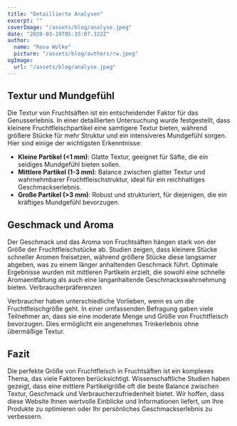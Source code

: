 ```yaml
---
title: "Detaillierte Analysen"
excerpt: ""
coverImage: "/assets/blog/analyse.jpeg"
date: "2020-03-19T05:35:07.322Z"
author:
  name: "Rosa Wolke"
  picture: "/assets/blog/authors/rw.jpeg"
ogImage:
  url: "/assets/blog/analyse.jpeg"
---
```


## Textur und Mundgefühl

Die Textur von Fruchtsäften ist ein entscheidender Faktor für das Genusserlebnis. In einer detaillierten Untersuchung wurde festgestellt, dass kleinere Fruchtfleischpartikel eine samtigere Textur bieten, während größere Stücke für mehr Struktur und ein intensiveres Mundgefühl sorgen. Hier sind einige der wichtigsten Erkenntnisse:

- **Kleine Partikel (<1 mm)**: Glatte Textur, geeignet für Säfte, die ein seidiges Mundgefühl bieten sollen.
- **Mittlere Partikel (1-3 mm)**: Balance zwischen glatter Textur und wahrnehmbarer Fruchtfleischstruktur, ideal für ein reichhaltiges Geschmackserlebnis.
- **Große Partikel (>3 mm)**: Robust und strukturiert, für diejenigen, die ein kräftiges Mundgefühl bevorzugen.

## Geschmack und Aroma

Der Geschmack und das Aroma von Fruchtsäften hängen stark von der Größe der Fruchtfleischstücke ab. Studien zeigen, dass kleinere Stücke schneller Aromen freisetzen, während größere Stücke diese langsamer abgeben, was zu einem länger anhaltenden Geschmack führt. Optimale Ergebnisse wurden mit mittleren Partikeln erzielt, die sowohl eine schnelle Aromaentfaltung als auch eine langanhaltende Geschmackswahrnehmung bieten.
Verbraucherpräferenzen

Verbraucher haben unterschiedliche Vorlieben, wenn es um die Fruchtfleischgröße geht. In einer umfassenden Befragung gaben viele Teilnehmer an, dass sie eine moderate Menge und Größe von Fruchtfleisch bevorzugen. Dies ermöglicht ein angenehmes Trinkerlebnis ohne übermäßige Textur.

## Fazit

Die perfekte Größe von Fruchtfleisch in Fruchtsäften ist ein komplexes Thema, das viele Faktoren berücksichtigt. Wissenschaftliche Studien haben gezeigt, dass eine mittlere Partikelgröße oft die beste Balance zwischen Textur, Geschmack und Verbraucherzufriedenheit bietet. Wir hoffen, dass diese Website Ihnen wertvolle Einblicke und Informationen liefert, um Ihre Produkte zu optimieren oder Ihr persönliches Geschmackserlebnis zu verbessern.
